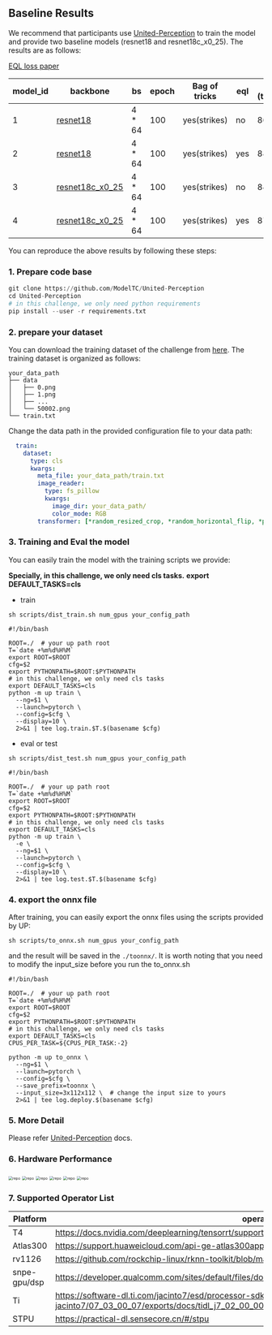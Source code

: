 ## Baseline Results

We recommend that participants use [United-Perception](https://github.com/ModelTC/United-Perception/tree/main/up) to train the model and provide two baseline models (resnet18 and resnet18c_x0_25). The results are as follows:

[EQL loss paper](https://arxiv.org/abs/2210.05566)

| model_id | backbone        | bs     | epoch | Bag of tricks | eql  | top1 (test1w) |
| -------- | --------------- | ------ | ----- | ------------- | ---- | ------------- |
| 1        | [resnet18](https://github.com/ModelTC/AAAI2023_EAMPD/blob/master/configs/res18_strikes_100e_bce.yaml)        | 4 * 64 | 100   | yes(strikes)  | no   | 86.88         |
| 2        | [resnet18](https://github.com/ModelTC/AAAI2023_EAMPD/blob/master/configs/res18_strikes_100e_bce_eql.yaml)        | 4 * 64 | 100   | yes(strikes)  | yes  | 88.09         |
| 3        | [resnet18c_x0_25](https://github.com/ModelTC/AAAI2023_EAMPD/blob/master/configs/res18_0.25_strikes_100e_bce.yaml) | 4 * 64 | 100   | yes(strikes)  | no   | 84.52         |
| 4        | [resnet18c_x0_25](res18_0.25_strikes_100e_bce_eql.yaml) | 4 * 64 | 100   | yes(strikes)  | yes  | 87.01         |

You can reproduce the above results by following these steps:

### 1. Prepare code base

```python
git clone https://github.com/ModelTC/United-Perception
cd United-Perception
# in this challenge, we only need python requirements
pip install --user -r requirements.txt 
```
### 2. prepare your dataset

You can download the training dataset of the challenge from [here](https://practical-dl.sensecore.cn/#/competitions). The training dataset is organized as follows:

```
your_data_path
├── data
│   ├── 0.png
│   ├── 1.png
│   ├── ...
│   └── 50002.png
└── train.txt
```

Change the data path in the provided configuration file to your data path:

```yaml
  train:
    dataset:
      type: cls
      kwargs:
        meta_file: your_data_path/train.txt
        image_reader:
          type: fs_pillow
          kwargs:
            image_dir: your_data_path/
            color_mode: RGB
        transformer: [*random_resized_crop, *random_horizontal_flip, *pil_color_jitter,*to_tensor, *normalize]
```

### 3. Training and Eval the model

You can easily train the model with the training scripts we provide:

**Specially, in this challenge, we only need cls tasks.**
**export DEFAULT_TASKS=cls**

* train
```shell
sh scripts/dist_train.sh num_gpus your_config_path

#!/bin/bash

ROOT=./  # your up path root
T=`date +%m%d%H%M`
export ROOT=$ROOT
cfg=$2
export PYTHONPATH=$ROOT:$PYTHONPATH
# in this challenge, we only need cls tasks
export DEFAULT_TASKS=cls
python -m up train \
  --ng=$1 \
  --launch=pytorch \
  --config=$cfg \
  --display=10 \
  2>&1 | tee log.train.$T.$(basename $cfg) 
```

* eval or test
```shell
sh scripts/dist_test.sh num_gpus your_config_path

#!/bin/bash

ROOT=./  # your up path root
T=`date +%m%d%H%M`
export ROOT=$ROOT
cfg=$2
export PYTHONPATH=$ROOT:$PYTHONPATH
# in this challenge, we only need cls tasks
export DEFAULT_TASKS=cls
python -m up train \
  -e \
  --ng=$1 \
  --launch=pytorch \
  --config=$cfg \
  --display=10 \
  2>&1 | tee log.test.$T.$(basename $cfg) 
```

### 4. export the onnx file

After training, you can easily export the onnx files using the scripts provided by UP:

```
sh scripts/to_onnx.sh num_gpus your_config_path
```

and the result will be saved in the `./toonnx/`.  It is worth noting that you need to modify the input_size before you run the to_onnx.sh

```shell
#!/bin/bash

ROOT=./  # your up path root
T=`date +%m%d%H%M`
export ROOT=$ROOT
cfg=$2
export PYTHONPATH=$ROOT:$PYTHONPATH
# in this challenge, we only need cls tasks
export DEFAULT_TASKS=cls
CPUS_PER_TASK=${CPUS_PER_TASK:-2}

python -m up to_onnx \
  --ng=$1 \
  --launch=pytorch \
  --config=$cfg \
  --save_prefix=toonnx \
  --input_size=3x112x112 \  # change the input size to yours
  2>&1 | tee log.deploy.$(basename $cfg) 
```


### 5. More Detail

Please refer [United-Perception](https://github.com/ModelTC/United-Perception/tree/main/up) docs.

### 6. Hardware Performance
<img src="./figs/T4.png" alt="repo" style="zoom:50%;" />
<img src="./figs/rv.png" alt="repo" style="zoom:50%;" />
<img src="./figs/snpe.png" alt="repo" style="zoom:50%;" />
<img src="./figs/Ti.png" alt="repo" style="zoom:50%;" />
<img src="./figs/stpu.png" alt="repo" style="zoom:50%;" />
<img src="./figs/atlas300.png" alt="repo" style="zoom:50%;" />





### 7. Supported Operator List



| Platform     | operator list                                                |
| ------------ | ------------------------------------------------------------ |
| T4           | https://docs.nvidia.com/deeplearning/tensorrt/support-matrix/index.html |
| Atlas300     | https://support.huaweicloud.com/api-ge-atlas300app3000/atlasge_07_0094.html |
| rv1126       | https://github.com/rockchip-linux/rknn-toolkit/blob/master/doc/RKNN_OP_Support_V1.7.3.md |
| snpe-gpu/dsp | https://developer.qualcomm.com/sites/default/files/docs/snpe/supported_onnx_ops.html |
| Ti           | https://software-dl.ti.com/jacinto7/esd/processor-sdk-rtos-jacinto7/07_03_00_07/exports/docs/tidl_j7_02_00_00_07/ti_dl/docs/user_guide_html/md_tidl_layers_info.html |
| STPU         | https://practical-dl.sensecore.cn/#/stpu                     |

